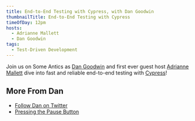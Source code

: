 ```yaml
---
title: End-to-End Testing with Cypress, with Dan Goodwin
thumbnailTitle: End-to-End Testing with Cypress
timeOfDay: 12pm
hosts:
  - Adrianne Mallett
  - Dan Goodwin
tags:
  - Test-Driven Development
---
```


Join us on Some Antics as [Dan Goodwin](https://twitter.com/dcgoodwin2112) and first ever guest host [Adrianne Mallett](https://twitter.com/mennairda) dive into fast and reliable end-to-end testing with [Cypress](https://cypress.io)!

## More From Dan

- [Follow Dan on Twitter](https://twitter.com/dcgoodwin2112)
- [Pressing the Pause Button](https://dcgoodwin.dev/blog/coding-career-reset/pressing-pause-button/)